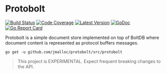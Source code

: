 # Protobolt

[![Build Status](http://img.shields.io/travis/jmalloc/protobolt/master.svg)](https://travis-ci.org/jmalloc/protobolt)
[![Code Coverage](https://img.shields.io/codecov/c/github/jmalloc/protobolt/master.svg)](https://codecov.io/github/jmalloc/protobolt)
[![Latest Version](https://img.shields.io/github/tag/jmalloc/protobolt.svg?label=semver)](https://semver.org)
[![GoDoc](https://godoc.org/github.com/jmalloc/protobolt?status.svg)](https://godoc.org/github.com/jmalloc/protobolt/src/protobolt)
[![Go Report Card](https://goreportcard.com/badge/github.com/jmalloc/protobolt)](https://goreportcard.com/report/github.com/jmalloc/protobolt)

  Protobolt is a simple document store implemented on top of BoltDB where
  document content is represented as protocol buffers messages.

    go get -u github.com/jmalloc/protobolt/src/protobolt

> This project is EXPERIMENTAL. Expect frequent breaking changes to the API.
